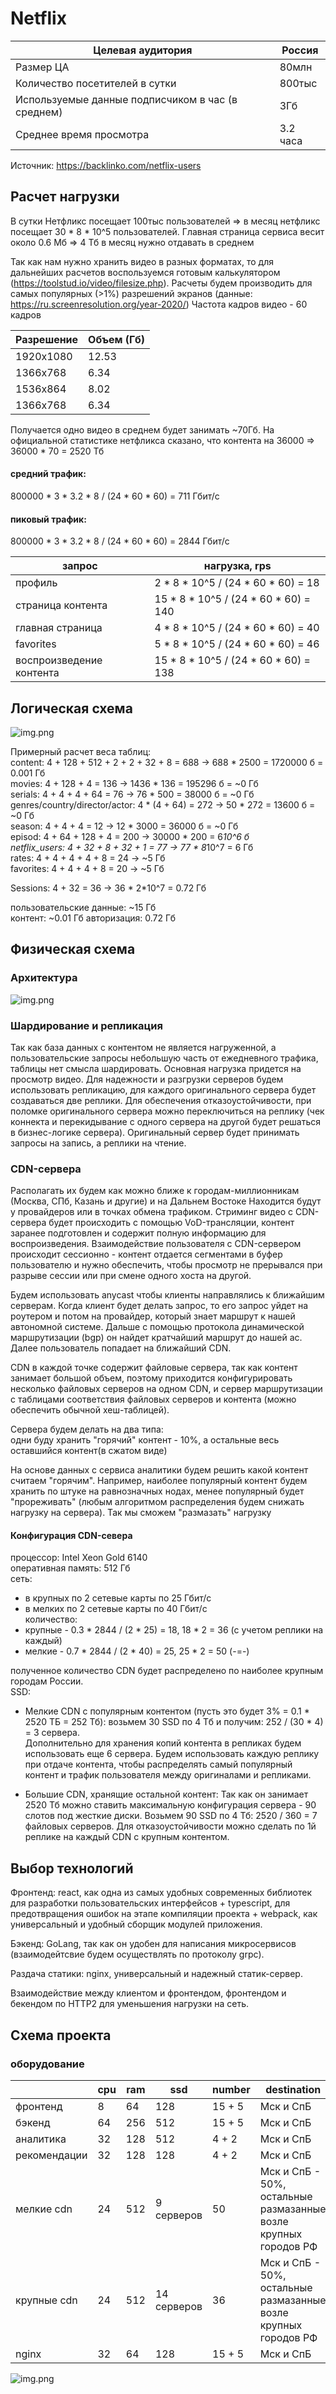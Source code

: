 # Netflix
| Целевая аудитория                                 | Россия |
|---------------------------------------------------|--------|
| Размер ЦА                                         | 80млн  |
| Количество посетителей в сутки                    | 800тыс |
| Используемые данные подписчиком в час (в среднем) | 3Гб    |
| Среднее время просмотра | 3.2 часа    |

Источник: https://backlinko.com/netflix-users
## Расчет нагрузки
В сутки Нетфликс посещает 100тыс пользователей => в месяц нетфликс посещает 30 * 8 * 10^5 пользователей.
Главная страница сервиса весит около 0.6 Мб => 4 Тб в месяц нужно отдавать в среднем  
  
Так как нам нужно хранить видео в разных форматах, то для дальнейших расчетов воспользуемся готовым калькулятором (https://toolstud.io/video/filesize.php).
Расчеты будем производить для самых популярных (>1%) разрешений экранов (данные: https://ru.screenresolution.org/year-2020/)
Частота кадров видео - 60 кадров

| Разрешение | Объем (Гб) | 
|------------|------------|
| 1920х1080  | 12.53      |
| 1366х768   | 6.34       |
| 1536х864   | 8.02       |
| 1366х768   | 6.34       |

Получается одно видео в среднем будет занимать ~70Гб. На официальной статистике нетфликса сказано, что контента на 36000 =>
36000 * 70 = 2520 Тб

#### средний трафик:
800000 * 3 * 3.2 * 8 / (24 * 60 * 60) = 711 Гбит/с
#### пиковый трафик:
800000 * 3 * 3.2 * 8 / (24 * 60 * 60) = 2844 Гбит/с

| запрос | нагрузка, rps | 
|------------|------------|
| профиль | 2 * 8 * 10^5 / (24 * 60 * 60) = 18 |
| страница контента | 15 * 8 * 10^5 / (24 * 60 * 60) = 140 |
| главная страница | 4 * 8 * 10^5 / (24 * 60 * 60) = 40 |
| favorites | 5 * 8 * 10^5 / (24 * 60 * 60) = 46 |
| воспроизведение контента | 15 * 8 * 10^5 / (24 * 60 * 60) = 138 |

## Логическая схема
![img.png](src/base.png)

Примерный расчет веса таблиц:  
content: 4 + 128 + 512 + 2 + 2 + 32 + 8 = 688 -> 688 * 2500 = 1720000 б = 0.001 Гб  
movies: 4 + 128 + 4 = 136 -> 1436 * 136 = 195296 б = ~0 Гб  
serials: 4 + 4 + 4 + 64 = 76 -> 76 * 500 = 38000 б = ~0 Гб  
genres/country/director/actor: 4 * (4 + 64) = 272 -> 50 * 272 = 13600 б = ~0 Гб  
season: 4 + 4 + 4 = 12 -> 12 * 3000 = 36000 б = ~0 Гб  
episod: 4 + 64 + 128 + 4 = 200  -> 30000 * 200 = 6*10^6 б  
netflix_users: 4 + 32 + 8 + 32 + 1 = 77 -> 77 * 8*10^7 = 6 Гб  
rates: 4 + 4 + 4 + 4 + 8 = 24 -> ~5 Гб  
favorites: 4 + 4 + 4 + 8 = 20 -> ~5 Гб   

Sessions: 4 + 32 = 36 -> 36 * 2*10^7 = 0.72 Гб  

пользовательские данные: ~15 Гб  
контент: ~0.01 Гб
авторизация: 0.72 Гб  

## Физическая схема
### Архитектура
![img.png](src/scheme.png)

### Шардирование и репликация
Так как база данных с контентом не является нагруженной, 
а пользовательские запросы небольшую часть от ежедневного трафика, таблицы нет смысла шардировать. 
Основная нагрузка придется на просмотр видео. Для надежности и разгрузки серверов будем использовать репликацию, 
для каждого оригинального сервера будет создаваться две реплики. Для обеспечения отказоустойчивости, при поломке оригинального сервера можно переключиться на реплику
(чек коннекта и перекидывание с одного сервера на другой будет решаться в бизнес-логике сервера). 
Оригинальный сервер будет принимать запросы на запись, а реплики на чтение.

### CDN-сервера
Располагать их будем как можно ближе к городам-миллионникам (Москва, СПб, Казань и другие) и на Дальнем Востоке
Находится будут у провайдеров или в точках обмена трафиком.
Стриминг видео с CDN-сервера будет происходить с помощью VoD-трансляции, 
контент заранее подготовлен и содержит полную информацию для воспроизведения.
Взаимодействие пользователя с CDN-сервером происходит сессионно - контент отдается 
сегментами в буфер пользователю и нужно обеспечить, чтобы просмотр не прерывался при разрыве сессии или при 
смене одного хоста на другой.  

Будем использовать anycast чтобы клиенты направлялись к ближайшим серверам. Когда клиент будет делать запрос, то его запрос
уйдет на роутером и потом на провайдер, который знает маршрут к нашей автономной системе. 
Дальше с помощью протокола динамической маршрутизации (bgp) он найдет кратчайший маршрут до нашей ас. 
Далее пользователь попадает на ближайший CDN.  

CDN в каждой точке содержит файловые сервера, так как контент занимает большой объем, 
поэтому приходится конфигурировать несколько файловых серверов на одном CDN, 
и сервер маршрутизации с таблицами соответствия файловых серверов и контента (можно обеспечить обычной хеш-таблицей).  

Сервера будем делать на два типа:  
одни буду хранить "горячий" контент - 10%, а остальные весь оставшийся контент(в сжатом виде)  

На основе данных с сервиса аналитики будем решить какой контент считаем "горячим". Например, наиболее популярный контент 
будем хранить по штуке на равнозначных нодах,
менее популярный будет "прореживать" (любым алгоритмом распределения будем снижать нагрузку на сервера). 
Так мы сможем "размазать" нагрузку  

#### Конфигурация CDN-севера
процессор: Intel Xeon Gold 6140  
оперативная память: 512 Гб  
сеть:  
- в крупных по 2 сетевые карты по 25 Гбит/с
- в мелких по 2 сетевые карты по 40 Гбит/с  
количество:
- крупные - 0.3 * 2844 / (2 * 25) = 18, 18 * 2 = 36 (с учетом реплики на каждый)  
- мелкие - 0.7 * 2844 / (2 * 40) = 25, 25 * 2 = 50 (-=-)  

полученное количество CDN будет распределено по наиболее крупным городам России.  
SSD:
- Мелкие CDN с популярным контентом (пусть это будет 3% = 0.1 * 2520 ТБ = 252 Тб):
  возьмем 30 SSD по 4 Тб и получим:
  252 / (30 * 4) = 3 сервера.  
  Дополнительно для хранения копий контента в репликах будем использовать еще 6 сервера.
  Будем использовать каждую реплику при отдаче контента, чтобы распределять самый популярный контент
  и трафик пользователя между оригиналами и репликами.
  
- Большие CDN, хранящие остальной контент:
    Так как он занимает 2520 Тб можно ставить максимальную конфигурация
  сервера - 90 слотов под жесткие диски. Возьмем 90 SSD по 4 Тб:
  2520 / 360 = 7 файловых серверов. Для отказоустойчивости можно сделать по 1й реплике
    на каждый CDN с крупным контентом.

## Выбор технологий
Фронтенд: react, как одна из самых удобных современных 
библиотек для разработки пользовательских интерфейсов + typescript, для предотвращения ошибок на этапе компиляции 
проекта + webpack, как универсальный и удобный сборщик модулей приложения.

Бэкенд: GoLang, так как он удобен для написания микросервисов 
(взаимодейтсвие будем осуществлять по протоколу grpc).

Раздача статики: nginx, универсальный и надежный статик-сервер.

Взаимодействие между клиентом и фронтендом, фронтендом и бекендом по HTTP2 
для уменьшения нагрузки на сеть.
## Схема проекта
### оборудование
|              | cpu | ram | ssd          | number | destination                                                    |
|--------------|-----|-----|--------------|--------|----------------------------------------------------------------|
| фронтенд     | 8   | 64  | 128          | 15 + 5 | Мск и СпБ                                                      |
| бэкенд       | 64  | 256 | 512          | 15 + 5 | Мск и СпБ                                                      |
| аналитика    | 32  | 128 | 512          | 4 + 2  | Мск и СпБ                                                      |
| рекомендации | 32  | 128 | 128          | 4 + 2  | Мск и СпБ                                                      |
| мелкие cdn   | 24  | 512 | 9 серверов   | 50     | Мск и СпБ - 50%, остальные размазанные возле крупных городов РФ |
| крупные cdn  | 24  | 512 | 14 серверов  | 36     | Мск и СпБ - 50%, остальные размазанные возле крупных городов РФ |
| nginx        | 32  | 64  | 128          | 15 + 5 | Мск и СпБ                                                      |

![img.png](src/img.png)